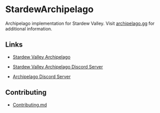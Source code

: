 # StardewArchipelago

Archipelago implementation for Stardew Valley. Visit [archipelago.gg](https://archipelago.gg/) for additional information.

## Links

- [Stardew Valley Archipelago](https://archipelago.gg/games/Stardew%20Valley/info/en)

- [Stardew Valley Archipelago Discord Server](https://discord.gg/vgn7qCxRBW)

- [Archipelago Discord Server](https://discord.gg/8Z65BR2)

## Contributing

- [Contributing.md](./Documentation/Contributing/Contributing.md)
